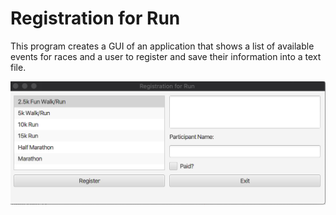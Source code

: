 # Registration for Run

This program creates a GUI of an application that shows a list of available
events for races and a user to register and save their information into a text file.

![](image/RegiostrationRunScreenshot.png)
